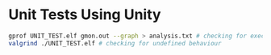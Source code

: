 # Unit Tests Using Unity

```bash
gprof UNIT_TEST.elf gmon.out --graph > analysis.txt # checking for execution time and number of calls for each function
valgrind ./UNIT_TEST.elf # checking for undefined behaviour 
```